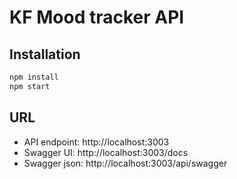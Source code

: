 # KF Mood tracker API

## Installation

```bash
npm install
npm start
```

## URL

* API endpoint: http://localhost:3003
* Swagger UI: http://localhost:3003/docs
* Swagger json: http://localhost:3003/api/swagger

